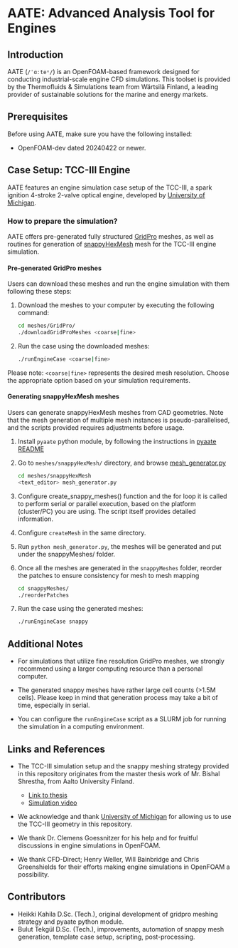 # AATE: Advanced Analysis Tool for Engines

## Introduction
AATE (`/ˈɑːteˣ/`) is an OpenFOAM-based framework designed for conducting industrial-scale engine CFD simulations. This toolset is provided by the Thermofluids & Simulations team from Wärtsilä Finland, a leading provider of sustainable solutions for the marine and energy markets.

## Prerequisites
Before using AATE, make sure you have the following installed:
- OpenFOAM-dev dated 20240422 or newer.

## Case Setup: TCC-III Engine

AATE features an engine simulation case setup of the TCC-III, a spark ignition 4-stroke 2-valve optical engine, developed by [University of Michigan](https://deepblue.lib.umich.edu/handle/2027.42/108382).

### How to prepare the simulation?
AATE offers pre-generated fully structured [GridPro](https://www.gridpro.com/) meshes, as well as routines for generation of [snappyHexMesh](https://doc.cfd.direct/openfoam/user-guide-v11/snappyhexmesh) mesh for the TCC-III engine simulation.

#### Pre-generated GridPro meshes
Users can download these meshes and run the engine simulation with them following these steps:

1. Download the meshes to your computer by executing the following command:
    ```bash
    cd meshes/GridPro/
    ./downloadGridProMeshes <coarse|fine>
    ```

2. Run the case using the downloaded meshes:
    ```bash
    ./runEngineCase <coarse|fine>
    ```


Please note: `<coarse|fine>` represents the desired mesh resolution. Choose the appropriate option based on your simulation requirements.

#### Generating snappyHexMesh meshes

Users can generate snappyHexMesh meshes from CAD geometries. Note that the mesh generation of multiple mesh instances is pseudo-parallelised, and the scripts  provided requires adjustments before usage.

1. Install `pyaate` python module, by following the instructions in  [pyaate README](pyaate/README.md)

2. Go to `meshes/snappyHexMesh/` directory, and browse [mesh_generator.py](meshes/snappyHexMesh//mesh_generator.py)

    ```bash
    cd meshes/snappyHexMesh
    <text_editor> mesh_generator.py
    ```

3. Configure create_snappy_meshes() function and the for loop it is called to perform serial or parallel execution, based on the platform (cluster/PC) you are using. The script itself provides detailed information.

4. Configure ```createMesh``` in the same directory.

5. Run ```python mesh_generator.py```, the meshes will be generated and put under the snappyMeshes/ folder.

6. Once all the meshes are generated in the ```snappyMeshes``` folder, reorder the patches to ensure consistency for mesh to mesh mapping

    ```bash
    cd snappyMeshes/
    ./reorderPatches
    ```

7. Run the case using the generated meshes:
    ```bash
    ./runEngineCase snappy
    ```
## Additional Notes

- For simulations that utilize fine resolution GridPro meshes, we strongly recommend using a larger computing resource than a personal computer.

- The generated snappy meshes have rather large cell counts (>1.5M cells). Please keep in mind that generation process may take a bit of time, especially in serial.

- You can configure the `runEngineCase` script as a SLURM job for running the simulation in a computing environment.

## Links and References

- The TCC-III simulation setup and the snappy meshing strategy provided in this repository originates from the master thesis work of Mr. Bishal Shrestha, from Aalto University Finland.
    - [Link to thesis](https://aaltodoc.aalto.fi/items/72c50f37-f365-47c1-9c28-ba54a1c337d8)
    - [Simulation video](https://youtu.be/EKZjcYNGCfg?si=3mqDxk1PTpv0U61P)

- We acknowledge and thank [University of Michigan](https://deepblue.lib.umich.edu/handle/2027.42/108382) for allowing us to use the TCC-III geometry in this repository.

- We thank Dr. Clemens Goessnitzer for his help and for fruitful discussions in engine simulations in OpenFOAM.

- We thank CFD-Direct; Henry Weller, Will Bainbridge and Chris Greenshields for their efforts making engine simulations in OpenFOAM a possibility.

## Contributors
- Heikki Kahila D.Sc. (Tech.), original development of gridpro meshing strategy and pyaate python module.
- Bulut Tekgül D.Sc. (Tech.), improvements, automation of snappy mesh generation, template case setup, scripting, post-processing.